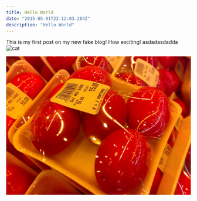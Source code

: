 ```yaml
---
title: Hello World
date: "2015-05-01T22:12:03.284Z"
description: "Hello World"
---
```


This is my first post on my new fake blog! How exciting!
asdadasdadda
![cat](https://gatsby-remote-images-debug.herokuapp.com/cat.jpg)

![Chinese Salty Egg](./salty_egg.jpg)
